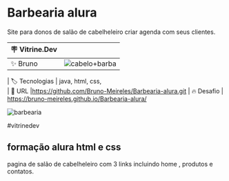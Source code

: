 # Barbearia alura

Site para donos de salão de cabelheleiro criar 
agenda com seus clientes.

| :placard: Vitrine.Dev |     |
| -------------  | --- |
| :sparkles: Bruno      | ![cabelo+barba](https://user-images.githubusercontent.com/88012503/191597505-afbaeb4a-cf8a-4d87-90fd-003f9ad73c62.jpg)
   
| :label: Tecnologias | java, html, css,  
| :rocket: URL         |https://github.com/Bruno-Meireles/Barbearia-alura.git
| :fire: Desafio     | https://bruno-meireles.github.io/Barbearia-alura/

<!--       ![Uploading cabelo+barba.jpg…]()           #vitrinedev  
       -->
![barbearia](https://user-images.githubusercontent.com/88012503/191599802-2f4d7b30-42cc-4da2-8fb4-767d406c4d03.png)

#vitrinedev

## formação alura html e css

pagina de salão de cabelheleiro com 3 links incluindo home , produtos e contatos.

